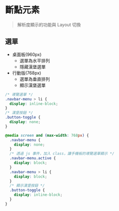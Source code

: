 # 斷點元素

> 解析度顯示的功能與 Layout 切換

## 選單

- 桌面板(960px)
  - 選單為水平排列
  - 隱藏漢堡選單
- 行動版(768px)
  - 選單為垂直排列
  - 顯示漢堡選單

```css
/* 導覽選單 */
.navbar-menu > li {
  display: inline-block;
}
/* 漢堡按鈕 */
.button-toggle {
  display: none;
}

@media screen and (max-width: 768px) {
  .navbar-menu {
    display: none;
  }
  /* 透過 js 事件，加入 class，讓手機板的導覽選單顯示 */
  .navbar-menu.active {
    display: block;
  }
  .navbar-menu > li {
    display: block;
  }
  /* 顯示漢堡按鈕 */
  .button-toggle {
    display: inline-block;
  }
}
```
